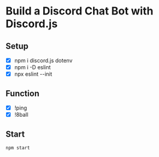 # Build a Discord Chat Bot with Discord.js

## Setup

- [x] npm i discord.js dotenv
- [x] npm i -D eslint
- [x] npx eslint --init

## Function

- [x] !ping
- [x] !8ball

## Start

```js
npm start
```
